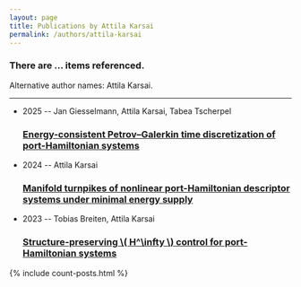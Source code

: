 ```yaml
---
layout: page
title: Publications by Attila Karsai
permalink: /authors/attila-karsai
---
```


<h3 id="number-posts">There are ... items referenced.</h3>
<p id='info-authors'>Alternative author names: Attila Karsai.</p>
<hr />
<ul class="post-list">
<li><span class='post-meta'>2025 -- Jan Giesselmann, Attila Karsai, Tabea Tscherpel</span><h3><a class='post-link' href="{{ site.baseurl }}/energy-consistent-petrov-galerkin-time-discretization-of-port-hamiltonian-systems">Energy-consistent Petrov–Galerkin time discretization of port-Hamiltonian systems</a></h3></li>
<li><span class='post-meta'>2024 -- Attila Karsai</span><h3><a class='post-link' href="{{ site.baseurl }}/manifold-turnpikes-of-nonlinear-port-hamiltonian-descriptor-systems-under-minimal-energy-supply">Manifold turnpikes of nonlinear port-Hamiltonian descriptor systems under minimal energy supply</a></h3></li>
<li><span class='post-meta'>2023 -- Tobias Breiten, Attila Karsai</span><h3><a class='post-link' href="{{ site.baseurl }}/structure-preserving-h-infty-control-for-port-hamiltonian-systems">Structure-preserving \( H^\infty \) control for port-Hamiltonian systems</a></h3></li>

</ul>
{% include count-posts.html %}
